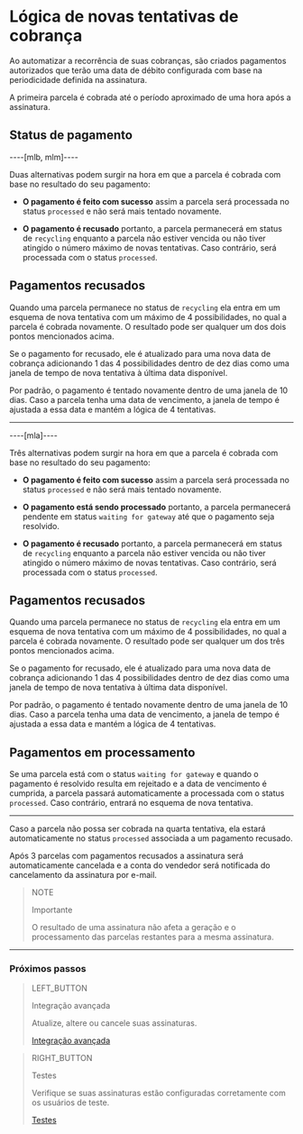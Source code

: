 # Lógica de novas tentativas de cobrança

Ao automatizar a recorrência de suas cobranças, são criados pagamentos autorizados que terão uma data de débito configurada com base na periodicidade definida na assinatura.

A primeira parcela é cobrada até o período aproximado de uma hora após a assinatura.

## Status de pagamento

----[mlb, mlm]----

Duas alternativas podem surgir na hora em que a parcela é cobrada com base no resultado do seu pagamento:

* __O pagamento é feito com sucesso__ assim a parcela será processada no status `processed` e não será mais tentado novamente. 

* __O pagamento é recusado__ portanto, a parcela permanecerá em status de `recycling` enquanto a parcela não estiver vencida ou não tiver atingido o número máximo de novas tentativas. Caso contrário, será processada com o status `processed`.

## Pagamentos recusados

Quando uma parcela permanece no status de `recycling` ela entra em um esquema de nova tentativa com um máximo de 4 possibilidades, no qual a parcela é cobrada novamente. O resultado pode ser qualquer um dos dois pontos mencionados acima.

Se o pagamento for recusado, ele é atualizado para uma nova data de cobrança adicionando 1 das 4 possibilidades dentro de dez dias como uma janela de tempo de nova tentativa à última data disponível.

Por padrão, o pagamento é tentado novamente dentro de uma janela de 10 dias. Caso a parcela tenha uma data de vencimento, a janela de tempo é ajustada a essa data e mantém a lógica de 4 tentativas.

------------

----[mla]----

Três alternativas podem surgir na hora em que a parcela é cobrada com base no resultado do seu pagamento:

* __O pagamento é feito com sucesso__ assim a parcela será processada no status `processed` e não será mais tentado novamente. 

* __O pagamento está sendo processado__ portanto, a parcela permanecerá pendente em status `waiting for gateway` até que o pagamento seja resolvido.

* __O pagamento é recusado__ portanto, a parcela permanecerá em status de `recycling` enquanto a parcela não estiver vencida ou não tiver atingido o número máximo de novas tentativas. Caso contrário, será processada com o status `processed`.

## Pagamentos recusados

Quando uma parcela permanece no status de `recycling` ela entra em um esquema de nova tentativa com um máximo de 4 possibilidades, no qual a parcela é cobrada novamente. O resultado pode ser qualquer um dos três pontos mencionados acima.

Se o pagamento for recusado, ele é atualizado para uma nova data de cobrança adicionando 1 das 4 possibilidades dentro de dez dias como uma janela de tempo de nova tentativa à última data disponível.

Por padrão, o pagamento é tentado novamente dentro de uma janela de 10 dias. Caso a parcela tenha uma data de vencimento, a janela de tempo é ajustada a essa data e mantém a lógica de 4 tentativas.

## Pagamentos em processamento

Se uma parcela está com o status `waiting for gateway` e quando o pagamento é resolvido resulta em rejeitado e a data de vencimento é cumprida, a parcela passará automaticamente a processada com o status `processed`. Caso contrário, entrará no esquema de nova tentativa.

------------

Caso a parcela não possa ser cobrada na quarta tentativa, ela estará automaticamente no status `processed` associada a um pagamento recusado.

Após 3 parcelas com pagamentos recusados a assinatura será automaticamente cancelada e a conta do vendedor será notificada do cancelamento da assinatura por e-mail.


> NOTE
> 
> Importante
> 
> O resultado de uma assinatura não afeta a geração e o processamento das parcelas restantes para a mesma assinatura.

------------
### Próximos passos

> LEFT_BUTTON
>
> Integração avançada
>
> Atualize, altere ou cancele suas assinaturas.
>
> [Integração avançada](https://www.mercadopago[FAKER][URL][DOMAIN]/developers/pt/guides/online-payments/subscriptions/advanced-integration)

> RIGHT_BUTTON
>
> Testes
>
> Verifique se suas assinaturas estão configuradas corretamente com os usuários de teste.
>
> [Testes](https://www.mercadopago[FAKER][URL][DOMAIN]/developers/pt/guides/online-payments/subscriptions/testing)
